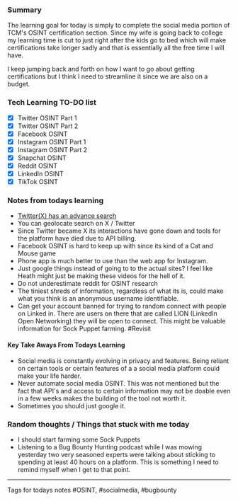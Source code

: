 ### Summary

The learning goal for today is simply to complete the social media portion of TCM's OSINT certification section. Since my wife is going back to college my learning time is cut to just right after the kids go to bed which will make certifications take longer sadly and that is essentially all the free time I will have.

I keep jumping back and forth on how I want to go about getting certifications but I think I need to streamline it since we are also on a budget.

### Tech Learning TO-DO list
- [x] Twitter OSINT Part 1
- [x] Twitter OSINT Part 2
- [x] Facebook OSINT 
- [x] Instagram OSINT Part 1
- [x] Instagram OSINT Part 2
- [x] Snapchat OSINT 
- [x] Reddit OSINT
- [x] LinkedIn OSINT
- [x] TikTok OSINT

### Notes from todays learning
- [Twitter(X) has an advance search](https://x.com/search-advanced)
- You can geolocate search on X / Twitter
- Since Twitter became X its interactions have gone down and tools for the platform have died due to API billing.
- Facebook OSINT is hard to keep up with since its kind of a Cat and Mouse game
- Phone app is much better to use than the web app for Instagram.
- Just google things instead of going to to the actual sites? I feel like Heath might just be making these videos for the hell of it.
- Do not underestimate reddit for OSINT research
- The tiniest shreds of information, regardless of what its is, could make what you think is an anonymous username identifiable.
- Can get your account banned for trying to random connect with people on Linked in. There are users on there that are called LION (LinkedIn Open Networking) they will be open to connect. This might be valuable information for Sock Puppet farming. #Revisit 

#### Key Take Aways From Todays Learning
- Social media is constantly evolving in privacy and features. Being reliant on certain tools or certain features of a a social media platform could make your life harder.
- Never automate social media OSINT. This was not mentioned but the fact that API's and access to certain information may not be doable even in a few weeks makes the building of the tool not worth it.
- Sometimes you should just google it.

### Random thoughts / Things that stuck with me today
- I should start farming some Sock Puppets
- Listening to a Bug Bounty Hunting podcast while I was mowing yesterday two very seasoned experts were talking about sticking to spending at least 40 hours on a platform. This is something I need to remind myself when I get to that point.

--- 
Tags for todays notes
#OSINT, #socialmedia, #bugbounty